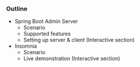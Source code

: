 ### Outline
* Spring Boot Admin Server
  * Scenario
  * Supported features
  * Setting up server & client (Interactive section)
* Insomnia
  * Scenario
  * Live demonstration (Interactive section)